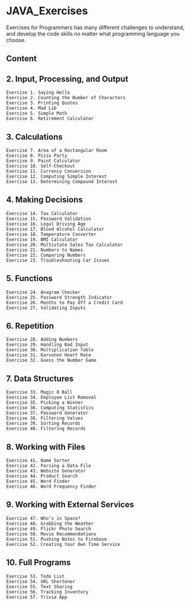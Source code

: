 # JAVA_Exercises
Exercises for Programmers has many different challenges to understand, and develop the code skills no matter what programming language you choose.

## Content

## 2. Input, Processing, and Output 
    Exercise 1. Saying Hello 
    Exercise 2. Counting the Number of Characters
    Exercise 3. Printing Quotes
    Exercise 4. Mad Lib
    Exercise 5. Simple Math
    Exercise 6. Retirement Calculator
## 3. Calculations
    Exercise 7. Area of a Rectangular Room 
    Exercise 8. Pizza Party
    Exercise 9. Paint Calculator 
    Exercise 10. Self-Checkout
    Exercise 11. Currency Conversion
    Exercise 12. Computing Simple Interest
    Exercise 13. Determining Compound Interest
## 4. Making Decisions 
    Exercise 14. Tax Calculator
    Exercise 15. Password Validation 
    Exercise 16. Legal Driving Age
    Exercise 17. Blood Alcohol Calculator 
    Exercise 18. Temperature Converter 
    Exercise 19. BMI Calculator
    Exercise 20. Multistate Sales Tax Calculator 
    Exercise 21. Numbers to Names 
    Exercise 22. Comparing Numbers
    Exercise 23. Troubleshooting Car Issues
## 5. Functions
    Exercise 24. Anagram Checker
    Exercise 25. Password Strength Indicator
    Exercise 26. Months to Pay Off a Credit Card
    Exercise 27. Validating Inputs 
## 6. Repetition
    Exercise 28. Adding Numbers 
    Exercise 29. Handling Bad Input
    Exercise 30. Multiplication Table
    Exercise 31. Karvonen Heart Rate
    Exercise 32. Guess the Number Game 
## 7. Data Structures 
    Exercise 33. Magic 8 Ball
    Exercise 34. Employee List Removal 
    Exercise 35. Picking a Winner 
    Exercise 36. Computing Statistics 
    Exercise 37. Password Generator
    Exercise 38. Filtering Values 
    Exercise 39. Sorting Records
    Exercise 40. Filtering Records
## 8. Working with Files
    Exercise 41. Name Sorter
    Exercise 42. Parsing a Data File 
    Exercise 43. Website Generator 
    Exercise 44. Product Search 
    Exercise 45. Word Finder
    Exercise 46. Word Frequency Finder
## 9. Working with External Services
    Exercise 47. Who’s in Space?
    Exercise 48. Grabbing the Weather 
    Exercise 49. Flickr Photo Search
    Exercise 50. Movie Recommendations
    Exercise 51. Pushing Notes to Firebase
    Exercise 52. Creating Your Own Time Service
## 10. Full Programs
    Exercise 53. Todo List
    Exercise 54. URL Shortener
    Exercise 55. Text Sharing
    Exercise 56. Tracking Inventory
    Exercise 57. Trivia App

